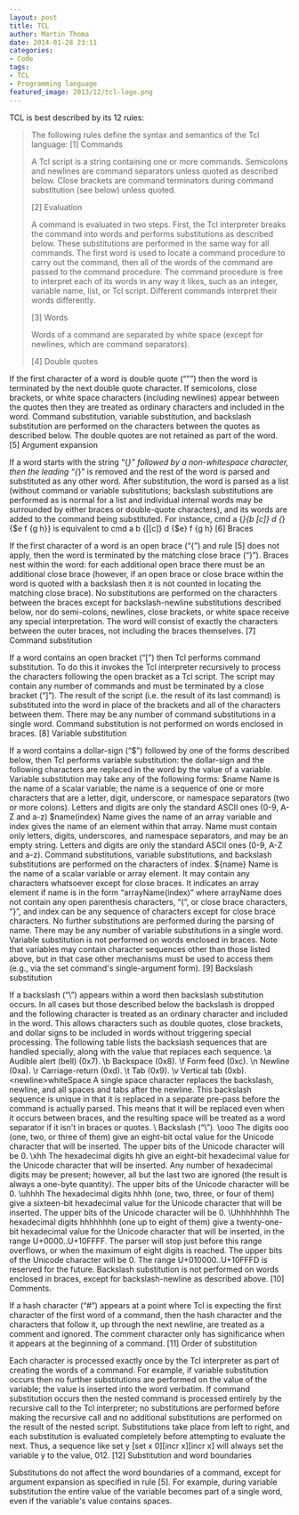 ```yaml
---
layout: post
title: TCL
author: Martin Thoma
date: 2014-01-28 23:11
categories:
- Code
tags:
- TCL
- Programming language
featured_image: 2013/12/tcl-logo.png
---
```


TCL is best described by its 12 rules:

> The following rules define the syntax and semantics of the Tcl language:
> [1] Commands
>
> A Tcl script is a string containing one or more commands. Semicolons and newlines are command separators unless quoted as described below. Close brackets are command terminators during command substitution (see below) unless quoted.
> 
> [2] Evaluation
> 
> A command is evaluated in two steps. First, the Tcl interpreter breaks the command into words and performs substitutions as described below. These substitutions are performed in the same way for all commands. The first word is used to locate a command procedure to carry out the command, then all of the words of the command are passed to the command procedure. The command procedure is free to interpret each of its words in any way it likes, such as an integer, variable name, list, or Tcl script. Different commands interpret their words differently.
> 
> [3] Words
> 
> Words of a command are separated by white space (except for newlines, which are command separators).
>
>[4] Double quotes

If the first character of a word is double quote (“"”) then the word is terminated by the next double quote character. If semicolons, close brackets, or white space characters (including newlines) appear between the quotes then they are treated as ordinary characters and included in the word. Command substitution, variable substitution, and backslash substitution are performed on the characters between the quotes as described below. The double quotes are not retained as part of the word.
[5] Argument expansion

If a word starts with the string “{*}” followed by a non-whitespace character, then the leading “{*}” is removed and the rest of the word is parsed and substituted as any other word. After substitution, the word is parsed as a list (without command or variable substitutions; backslash substitutions are performed as is normal for a list and individual internal words may be surrounded by either braces or double-quote characters), and its words are added to the command being substituted. For instance,
cmd a {*}{b [c]} d {*}{$e f {g h}}
is equivalent to
cmd a b {[[c]} d {$e} f {g h}
[6] Braces

If the first character of a word is an open brace (“{”) and rule [5] does not apply, then the word is terminated by the matching close brace (“}”). Braces nest within the word: for each additional open brace there must be an additional close brace (however, if an open brace or close brace within the word is quoted with a backslash then it is not counted in locating the matching close brace). No substitutions are performed on the characters between the braces except for backslash-newline substitutions described below, nor do semi-colons, newlines, close brackets, or white space receive any special interpretation. The word will consist of exactly the characters between the outer braces, not including the braces themselves.
[7] Command substitution

If a word contains an open bracket (“[”) then Tcl performs command substitution. To do this it invokes the Tcl interpreter recursively to process the characters following the open bracket as a Tcl script. The script may contain any number of commands and must be terminated by a close bracket (“]”). The result of the script (i.e. the result of its last command) is substituted into the word in place of the brackets and all of the characters between them. There may be any number of command substitutions in a single word. Command substitution is not performed on words enclosed in braces.
[8] Variable substitution

If a word contains a dollar-sign (“$”) followed by one of the forms described below, then Tcl performs variable substitution: the dollar-sign and the following characters are replaced in the word by the value of a variable. Variable substitution may take any of the following forms:
$name
Name is the name of a scalar variable; the name is a sequence of one or more characters that are a letter, digit, underscore, or namespace separators (two or more colons). Letters and digits are only the standard ASCII ones (0-9, A-Z and a-z)
$name(index)
Name gives the name of an array variable and index gives the name of an element within that array. Name must contain only letters, digits, underscores, and namespace separators, and may be an empty string. Letters and digits are only the standard ASCII ones (0-9, A-Z and a-z). Command substitutions, variable substitutions, and backslash substitutions are performed on the characters of index.
${name}
Name is the name of a scalar variable or array element. It may contain any characters whatsoever except for close braces. It indicates an array element if name is in the form “arrayName(index)” where arrayName does not contain any open parenthesis characters, “(”, or close brace characters, “}”, and index can be any sequence of characters except for close brace characters. No further substitutions are performed during the parsing of name.
There may be any number of variable substitutions in a single word. Variable substitution is not performed on words enclosed in braces.
Note that variables may contain character sequences other than those listed above, but in that case other mechanisms must be used to access them (e.g., via the set command's single-argument form).
[9] Backslash substitution

If a backslash (“\”) appears within a word then backslash substitution occurs. In all cases but those described below the backslash is dropped and the following character is treated as an ordinary character and included in the word. This allows characters such as double quotes, close brackets, and dollar signs to be included in words without triggering special processing. The following table lists the backslash sequences that are handled specially, along with the value that replaces each sequence.
\a
Audible alert (bell) (0x7).
\b
Backspace (0x8).
\f
Form feed (0xc).
\n
Newline (0xa).
\r
Carriage-return (0xd).
\t
Tab (0x9).
\v
Vertical tab (0xb).
\<newline>whiteSpace
A single space character replaces the backslash, newline, and all spaces and tabs after the newline. This backslash sequence is unique in that it is replaced in a separate pre-pass before the command is actually parsed. This means that it will be replaced even when it occurs between braces, and the resulting space will be treated as a word separator if it isn't in braces or quotes.
\\
Backslash (“\”).
\ooo
The digits ooo (one, two, or three of them) give an eight-bit octal value for the Unicode character that will be inserted. The upper bits of the Unicode character will be 0.
\xhh
The hexadecimal digits hh give an eight-bit hexadecimal value for the Unicode character that will be inserted. Any number of hexadecimal digits may be present; however, all but the last two are ignored (the result is always a one-byte quantity). The upper bits of the Unicode character will be 0.
\uhhhh
The hexadecimal digits hhhh (one, two, three, or four of them) give a sixteen-bit hexadecimal value for the Unicode character that will be inserted. The upper bits of the Unicode character will be 0.
\Uhhhhhhhh
The hexadecimal digits hhhhhhhh (one up to eight of them) give a twenty-one-bit hexadecimal value for the Unicode character that will be inserted, in the range U+0000..U+10FFFF. The parser will stop just before this range overflows, or when the maximum of eight digits is reached. The upper bits of the Unicode character will be 0.
The range U+010000..U+10FFFD is reserved for the future.
Backslash substitution is not performed on words enclosed in braces, except for backslash-newline as described above.
[10] Comments.

If a hash character (“#”) appears at a point where Tcl is expecting the first character of the first word of a command, then the hash character and the characters that follow it, up through the next newline, are treated as a comment and ignored. The comment character only has significance when it appears at the beginning of a command.
[11] Order of substitution

Each character is processed exactly once by the Tcl interpreter as part of creating the words of a command. For example, if variable substitution occurs then no further substitutions are performed on the value of the variable; the value is inserted into the word verbatim. If command substitution occurs then the nested command is processed entirely by the recursive call to the Tcl interpreter; no substitutions are performed before making the recursive call and no additional substitutions are performed on the result of the nested script.
Substitutions take place from left to right, and each substitution is evaluated completely before attempting to evaluate the next. Thus, a sequence like
set y [set x 0][incr x][incr x]
will always set the variable y to the value, 012.
[12] Substitution and word boundaries

Substitutions do not affect the word boundaries of a command, except for argument expansion as specified in rule [5]. For example, during variable substitution the entire value of the variable becomes part of a single word, even if the variable's value contains spaces.
